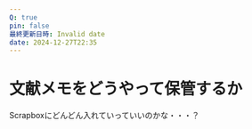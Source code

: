 ```yaml
---
Q: true
pin: false
最終更新日時: Invalid date
date: 2024-12-27T22:35
---
```

# 文献メモをどうやって保管するか

Scrapboxにどんどん入れていっていいのかな・・・？